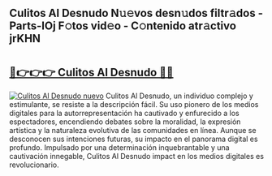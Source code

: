 ## Culitos Al Desnudo N𝚞𝚎vos desn𝚞dos filtr𝚊dos - Parts-IOj F𝚘tos vid𝚎o - C𝚘ntenido atr𝚊ctivo jrKHN

# <h2><a href="http://mb2wgz.tromn.icu/?c=Culitos+Al+Desnudo">🔗👉👉👉 Culitos Al Desnudo 🔗🔗</a></h2>

[![Culitos Al Desnudo nuevo](https://i.imgur.com/pEAQMta.gif)](http://mb2wgz.tromn.icu/?c=Culitos+Al+Desnudo)
Culitos Al Desnudo, un individuo complejo y estimulante, se resiste a la descripción fácil. Su uso pionero de los medios digitales para la autorrepresentación ha cautivado y enfurecido a los espectadores, encendiendo debates sobre la moralidad, la expresión artística y la naturaleza evolutiva de las comunidades en línea. Aunque se desconocen sus intenciones futuras, su impacto en el panorama digital es profundo. Impulsado por una determinación inquebrantable y una cautivación innegable, Culitos Al Desnudo impact en los medios digitales es revolucionario.
